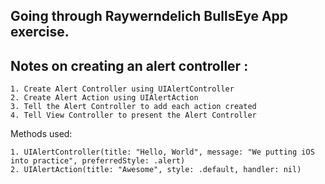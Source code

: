Going through Raywerndelich BullsEye App exercise.
-----------------------------------------------
Notes on creating an alert controller :
-------------------------------------------

    1. Create Alert Controller using UIAlertController
    2. Create Alert Action using UIAlertAction
    3. Tell the Alert Controller to add each action created
    4. Tell View Controller to present the Alert Controller

Methods used:

    1. UIAlertController(title: "Hello, World", message: "We putting iOS into practice", preferredStyle: .alert)
    2. UIAlertAction(title: "Awesome", style: .default, handler: nil)



